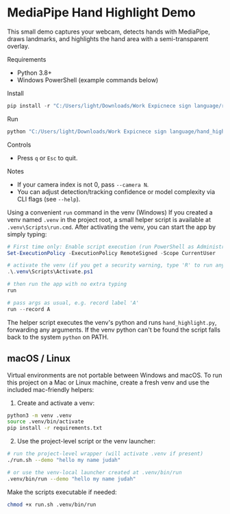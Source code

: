 # MediaPipe Hand Highlight Demo

This small demo captures your webcam, detects hands with MediaPipe, draws landmarks, and highlights the hand area with a semi-transparent overlay.

Requirements
- Python 3.8+
- Windows PowerShell (example commands below)

Install
```powershell
pip install -r "C:/Users/light/Downloads/Work Expicnece sign language/requirements.txt"
```

Run
```powershell
python "C:/Users/light/Downloads/Work Expicnece sign language/hand_highlight.py"
```

Controls
- Press `q` or `Esc` to quit.

Notes
- If your camera index is not 0, pass `--camera N`.
- You can adjust detection/tracking confidence or model complexity via CLI flags (see `--help`).

Using a convenient `run` command in the venv (Windows)
If you created a venv named `.venv` in the project root, a small helper script is available at
`.venv\Scripts\run.cmd`. After activating the venv, you can start the app by simply typing:

```powershell
# First time only: Enable script execution (run PowerShell as Administrator)
Set-ExecutionPolicy -ExecutionPolicy RemoteSigned -Scope CurrentUser

# activate the venv (if you get a security warning, type 'R' to run anyway)
.\.venv\Scripts\Activate.ps1

# then run the app with no extra typing
run

# pass args as usual, e.g. record label 'A'
run --record A
```

The helper script executes the venv's python and runs `hand_highlight.py`, forwarding any arguments.
If the venv python can't be found the script falls back to the system `python` on PATH.

macOS / Linux
----------------
Virtual environments are not portable between Windows and macOS. To run this project on a Mac or Linux machine, create a fresh venv and use the included mac-friendly helpers:

1. Create and activate a venv:

```bash
python3 -m venv .venv
source .venv/bin/activate
pip install -r requirements.txt
```

2. Use the project-level script or the venv launcher:

```bash
# run the project-level wrapper (will activate .venv if present)
./run.sh --demo "hello my name judah"

# or use the venv-local launcher created at .venv/bin/run
.venv/bin/run --demo "hello my name judah"
```

Make the scripts executable if needed:

```bash
chmod +x run.sh .venv/bin/run
```
